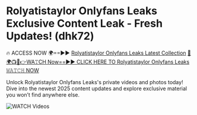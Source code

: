 # Rolyatistaylor Onlyfans Leaks Exclusive Content Leak - Fresh Updates! (dhk72)

🔥 ACCESS NOW 🌍==►► <a href="https://tinyurl.com/3fjeunct" rel="nofollow">Rolyatistaylor Onlyfans Leaks Latest Collection</a></h3>
[🔴🌍📺📱👉WA𝚃CH Now==►► CLICK HERE TO Rolyatistaylor Onlyfans Leaks 𝚆𝙰𝚃𝙲𝙷 NOW](https://tinyurl.com/3fjeunct)

Unlock Rolyatistaylor Onlyfans Leaks's private videos and photos today! Dive into the newest 2025 content updates and explore exclusive material you won’t find anywhere else.


<a href="https://tinyurl.com/3fjeunct" rel="nofollow" data-target="animated-image.originalLink"><img src="https://camo.githubusercontent.com/8a4f000d20f83aca3bf7ec5f350d767afa0574a8a352519fd8cfa583a6f93a33/68747470733a2f2f692e696d6775722e636f6d2f644a486b345a712e676966" alt="WATCH Videos" data-canonical-src="https://i.imgur.com/dJHk4Zq.gif" style="max-width: 100%; display: inline-block;" data-target="animated-image.originalImage"></a>
